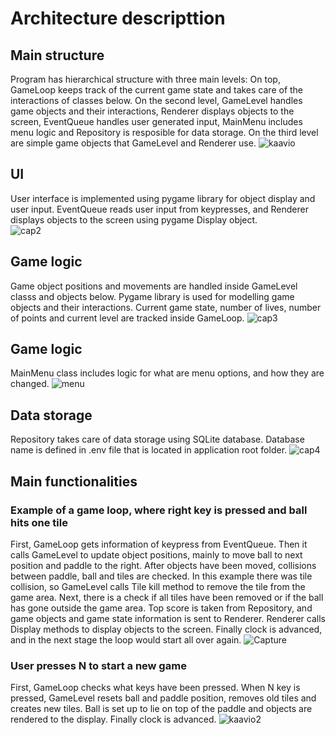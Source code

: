 # Architecture descripttion

## Main structure
Program has hierarchical structure with three main levels: On top, GameLoop keeps track of the current game state and takes care of the interactions of classes below. On the second level, GameLevel handles game objects and their interactions, Renderer displays objects to the screen, EventQueue handles user generated input, MainMenu includes menu logic and Repository is resposible for data storage. On the third level are simple game objects that GameLevel and Renderer use. 
![kaavio](https://user-images.githubusercontent.com/76871257/147405485-0c727660-818b-479d-92f2-9d7e09c8d368.PNG)

## UI
User interface is implemented using pygame library for object display and user input. EventQueue reads user input from keypresses, and Renderer displays objects to the screen using pygame Display object.  
![cap2](https://user-images.githubusercontent.com/76871257/145710098-3a30dd83-f3e8-4139-ba6f-828e9bdc5f40.PNG)

## Game logic
Game object positions and movements are handled inside GameLevel classs and objects below. Pygame library is used for modelling game objects and their interactions. Current game state, number of lives, number of points and current level are tracked inside GameLoop.
![cap3](https://user-images.githubusercontent.com/76871257/145710314-bcb37b73-7739-43b9-b305-bebad2e79092.PNG)

## Game logic
MainMenu class includes logic for what are menu options, and how they are changed.
![menu](https://user-images.githubusercontent.com/76871257/147405589-8cadaca8-963d-4496-a7e2-f29a097e9d82.PNG)

## Data storage
Repository takes care of data storage using SQLite database. Database name is defined in .env file that is located in application root folder.
![cap4](https://user-images.githubusercontent.com/76871257/145710447-6de2eead-714e-4b41-8c55-c88b3fcc2be4.PNG)

## Main functionalities

### Example of a game loop, where right key is pressed and ball hits one tile
First, GameLoop gets information of keypress from EventQueue. Then it calls GameLevel to update object positions, mainly to move ball to next position and paddle to the right. After objects have been moved, collisions between paddle, ball and tiles are checked. In this example there was tile collision, so GameLevel calls Tile kill method to remove the tile from the game area. Next, there is a check if all tiles have been removed or if the ball has gone outside the game area. Top score is taken from Repository, and game objects and game state information is sent to Renderer. Renderer calls Display methods to display objects to the screen. Finally clock is advanced, and in the next stage the loop would start all over again. 
![Capture](https://user-images.githubusercontent.com/76871257/145853516-9f685755-8209-4168-85ec-8d325e07bee7.PNG)

### User presses N to start a new game
First, GameLoop checks what keys have been pressed. When N key is pressed, GameLevel resets ball and paddle position, removes old tiles and creates new tiles. Ball is set up to lie on top of the paddle and objects are rendered to the display. Finally clock is advanced.
![kaavio2](https://user-images.githubusercontent.com/76871257/145069517-b10af718-548a-443f-b019-c36abe461fd2.PNG)


